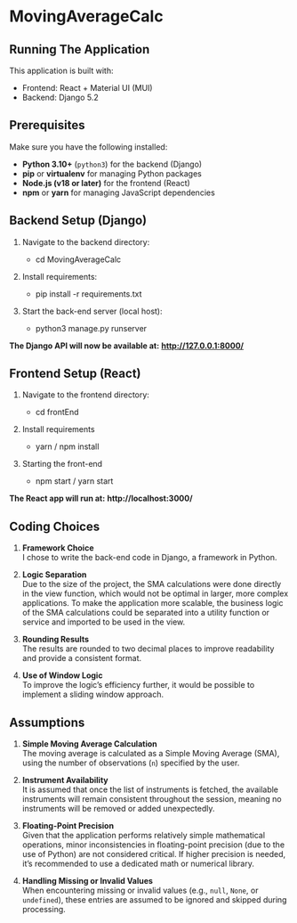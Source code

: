 # MovingAverageCalc

## Running The Application

This application is built with:

- Frontend: React + Material UI (MUI)
- Backend: Django 5.2

## Prerequisites

Make sure you have the following installed:

- **Python 3.10+** (`python3`) for the backend (Django)
- **pip** or **virtualenv** for managing Python packages
- **Node.js (v18 or later)** for the frontend (React)
- **npm** or **yarn** for managing JavaScript dependencies

## Backend Setup (Django)

1. Navigate to the backend directory:

    -  cd MovingAverageCalc

2. Install requirements:

    - pip install -r requirements.txt

3. Start the back-end server (local host):

    - python3 manage.py runserver

**The Django API will now be available at:**
**http://127.0.0.1:8000/**


## Frontend Setup (React)
1. Navigate to the frontend directory:

    - cd frontEnd

2. Install requirements

    - yarn / npm install

3. Starting the front-end
    - npm start / yarn start

**The React app will run at:**
**http://localhost:3000/**



## Coding Choices

1. **Framework Choice**  
    I chose to write the back-end code in Django, a framework in Python.

2. **Logic Separation**  
    Due to the size of the project, the SMA calculations were done directly in the view function, which would not be optimal in larger, more complex applications. To make the application more scalable, the business logic of the SMA calculations could be separated into a utility function or service and imported to be used in the view.

3. **Rounding Results**  
    The results are rounded to two decimal places to improve readability and provide a consistent format.

4. **Use of Window Logic**  
    To improve the logic’s efficiency further, it would be possible to implement a sliding window approach.

## Assumptions

1. **Simple Moving Average Calculation**  
    The moving average is calculated as a Simple Moving Average (SMA), using the number of observations (`n`) specified by the user.

2. **Instrument Availability**  
    It is assumed that once the list of instruments is fetched, the available instruments will remain consistent throughout the session, meaning no instruments will be removed or added unexpectedly.

3. **Floating-Point Precision**  
    Given that the application performs relatively simple mathematical operations, minor inconsistencies in floating-point precision (due to the use of Python) are not considered critical. If higher precision is needed, it’s recommended to use a dedicated math or numerical library.

4. **Handling Missing or Invalid Values**  
    When encountering missing or invalid values (e.g., `null`, `None`, or `undefined`), these entries are assumed to be ignored and skipped during processing.